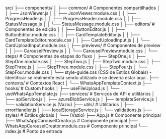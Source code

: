 src/
├── components/
│   ├── common/              # Componentes compartilhados
│   │   ├── JsonViewer.js
│   │   ├── JsonViewer.module.css
│   │   ├── ProgressHeader.js
│   │   ├── ProgressHeader.module.css
│   │   ├── StatusMessage.js
│   │   └── StatusMessage.module.css
│   ├── editors/             # Componentes de edição
│   │   ├── ButtonEditor.js
│   │   ├── ButtonEditor.module.css
│   │   ├── CardTemplateEditor.js
│   │   ├── CardTemplateEditor.module.css
│   │   ├── CardUploadInput.js
│   │   └── CardUploadInput.module.css
│   ├── previews/            # Componentes de preview
│   │   ├── CarouselPreview.js
│   │   └── CarouselPreview.module.css
│   └── steps/               # Componentes de etapas do fluxo
│       ├── StepOne.js
│       ├── StepOne.module.css
│       ├── StepTwo.js
│       ├── StepTwo.module.css
│       ├── StepThree.js
│       ├── StepThree.module.css
│       ├── StepFour.js
│       └── StepFour.module.css
│   └── style-guide.css (CSS de Estilos Globais) - Identificar se realmente está sendo utilizado e se deveria estar aqui..
├── contexts/                # Contextos React
│   └── WhatsAppTemplateContext.js
├── hooks/                   # Custom hooks
│   ├── useFileUpload.js
│   └── useWhatsAppTemplate.js
├── services/                # Serviços de API e utilitários
│   ├── apiService.js
│   ├── azureBlobService.js
│   ├── templateService.js
│   └── validationService.js (Vazio)
├── utils/                   # Utilitários
│   ├── errorHandler.js
│   ├── localStorageService.js
│   └── validations.js
├── styles/                  # Estilos globais
│   └── (Vazio)
├── App.js                   # Componente principal
├── WhatsAppCarouselCreator.js                 # Componente principal
├── WhatsAppCarouselCreator.module.css                # Componente principal
└── index.js                 # Ponto de entrada